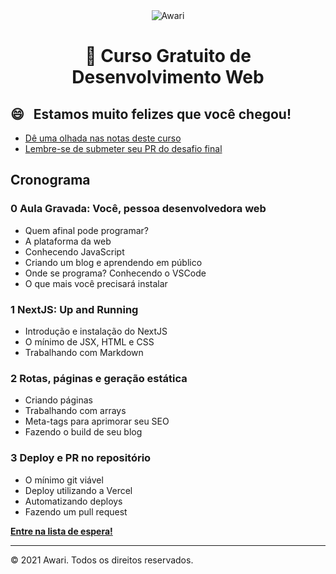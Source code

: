 <div align="center">
<img src="https://awari.com.br/wp-content/themes/awari/dist/img/awari.png" alt="Awari" title="Awari" />


# 🎉 Curso Gratuito de Desenvolvimento Web

  </div>

## 😄 ‏‏‎ ‎‏‏‎ Estamos muito felizes que você chegou!

- [Dê uma olhada nas notas deste curso](https://github.com/awarischool/webdev-curso-gratuito/tree/main/notas)
- [Lembre-se de submeter seu PR do desafio final](https://github.com/awarischool/webdev-curso-gratuito/blob/main/notas/projeto-final.md)


## Cronograma

### 0 Aula Gravada: Você, pessoa desenvolvedora web

- Quem afinal pode programar?
- A plataforma da web
- Conhecendo JavaScript
- Criando um blog e aprendendo em público
- Onde se programa? Conhecendo o VSCode
- O que mais você precisará instalar

### 1 NextJS: Up and Running

- Introdução e instalação do NextJS
- O mínimo de JSX, HTML e CSS
- Trabalhando com Markdown

### 2 Rotas, páginas e geração estática

- Criando páginas
- Trabalhando com arrays
- Meta-tags para aprimorar seu SEO
- Fazendo o build de seu blog

### 3 Deploy e PR no repositório

- O mínimo git viável
- Deploy utilizando a Vercel
- Automatizando deploys
- Fazendo um pull request

[**Entre na lista de espera!**](https://awari.com.br/curso-desenvolvimento-web-gratuito)

--------
© 2021 Awari. Todos os direitos reservados.
